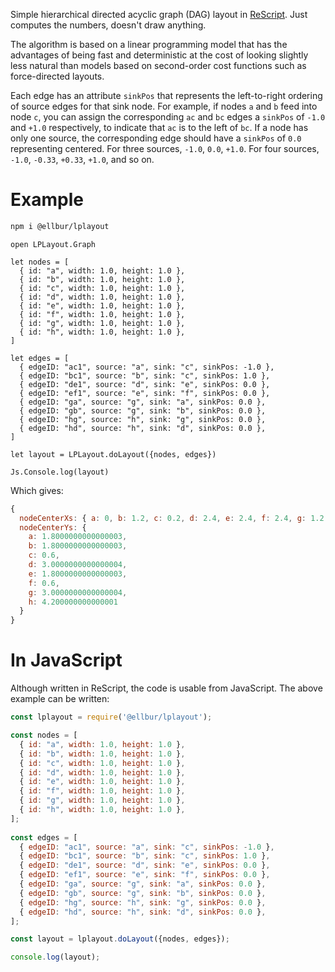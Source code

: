 
Simple hierarchical directed acyclic graph (DAG) layout in [ReScript](https://rescript-lang.org/). Just computes the numbers, doesn't draw anything.

The algorithm is based on a linear programming model that has the advantages of being fast and deterministic at the cost of looking slightly less natural than models based on second-order cost functions such as force-directed layouts.

Each edge has an attribute `sinkPos` that represents the left-to-right ordering of source edges for that sink node. For example, if nodes `a` and `b` feed into node `c`, you can assign the corresponding `ac` and `bc` edges a `sinkPos` of `-1.0` and `+1.0` respectively, to indicate that `ac` is to the left of `bc`. If a node has only one source, the corresponding edge should have a `sinkPos` of `0.0` representing centered. For three sources, `-1.0`, `0.0`, `+1.0`. For four sources, `-1.0`, `-0.33`, `+0.33`, `+1.0`, and so on.

# Example

```sh
npm i @ellbur/lplayout
```

```rescript
open LPLayout.Graph

let nodes = [
  { id: "a", width: 1.0, height: 1.0 },
  { id: "b", width: 1.0, height: 1.0 },
  { id: "c", width: 1.0, height: 1.0 },
  { id: "d", width: 1.0, height: 1.0 },
  { id: "e", width: 1.0, height: 1.0 },
  { id: "f", width: 1.0, height: 1.0 },
  { id: "g", width: 1.0, height: 1.0 },
  { id: "h", width: 1.0, height: 1.0 },
]
  
let edges = [
  { edgeID: "ac1", source: "a", sink: "c", sinkPos: -1.0 },
  { edgeID: "bc1", source: "b", sink: "c", sinkPos: 1.0 },
  { edgeID: "de1", source: "d", sink: "e", sinkPos: 0.0 },
  { edgeID: "ef1", source: "e", sink: "f", sinkPos: 0.0 },
  { edgeID: "ga", source: "g", sink: "a", sinkPos: 0.0 },
  { edgeID: "gb", source: "g", sink: "b", sinkPos: 0.0 },
  { edgeID: "hg", source: "h", sink: "g", sinkPos: 0.0 },
  { edgeID: "hd", source: "h", sink: "d", sinkPos: 0.0 },
]

let layout = LPLayout.doLayout({nodes, edges})

Js.Console.log(layout)
```

Which gives:

```javascript
{
  nodeCenterXs: { a: 0, b: 1.2, c: 0.2, d: 2.4, e: 2.4, f: 2.4, g: 1.2, h: 1.2 },
  nodeCenterYs: {
    a: 1.8000000000000003,
    b: 1.8000000000000003,
    c: 0.6,
    d: 3.0000000000000004,
    e: 1.8000000000000003,
    f: 0.6,
    g: 3.0000000000000004,
    h: 4.200000000000001
  }
}
```

# In JavaScript

Although written in ReScript, the code is usable from JavaScript. The above example can be written:

```javascript
const lplayout = require('@ellbur/lplayout');

const nodes = [
  { id: "a", width: 1.0, height: 1.0 },
  { id: "b", width: 1.0, height: 1.0 },
  { id: "c", width: 1.0, height: 1.0 },
  { id: "d", width: 1.0, height: 1.0 },
  { id: "e", width: 1.0, height: 1.0 },
  { id: "f", width: 1.0, height: 1.0 },
  { id: "g", width: 1.0, height: 1.0 },
  { id: "h", width: 1.0, height: 1.0 },
];
  
const edges = [
  { edgeID: "ac1", source: "a", sink: "c", sinkPos: -1.0 },
  { edgeID: "bc1", source: "b", sink: "c", sinkPos: 1.0 },
  { edgeID: "de1", source: "d", sink: "e", sinkPos: 0.0 },
  { edgeID: "ef1", source: "e", sink: "f", sinkPos: 0.0 },
  { edgeID: "ga", source: "g", sink: "a", sinkPos: 0.0 },
  { edgeID: "gb", source: "g", sink: "b", sinkPos: 0.0 },
  { edgeID: "hg", source: "h", sink: "g", sinkPos: 0.0 },
  { edgeID: "hd", source: "h", sink: "d", sinkPos: 0.0 },
];

const layout = lplayout.doLayout({nodes, edges});

console.log(layout);
```

